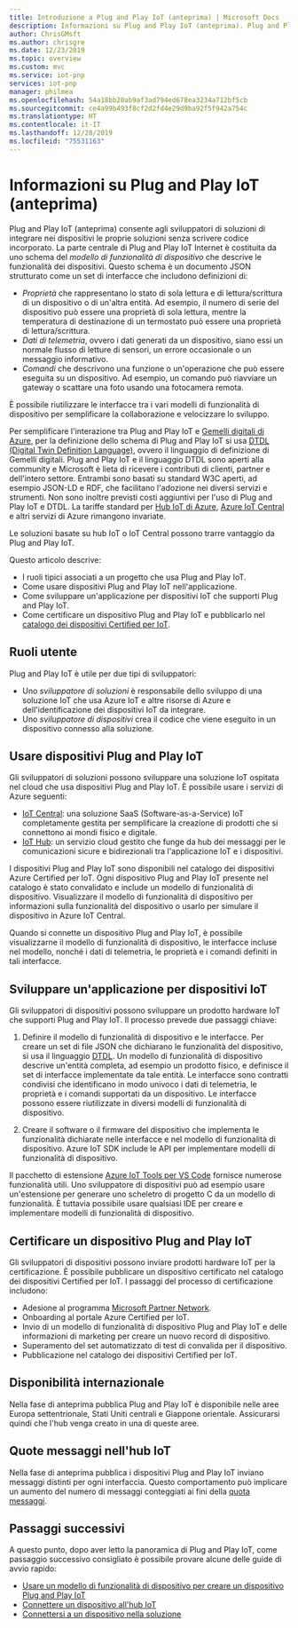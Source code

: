 ```yaml
---
title: Introduzione a Plug and Play IoT (anteprima) | Microsoft Docs
description: Informazioni su Plug and Play IoT (anteprima). Plug and Play IoT si basa su un linguaggio di modellazione aperto che consente ai dispositivi IoT di dichiarare le proprie funzionalità. I dispositivi IoT presentano tale dichiarazione, nota come modello di funzionalità di dispositivo, quando si connettono a soluzioni cloud come Azure IoT Central o ad applicazioni dei partner. La soluzione cloud può quindi riconoscere automaticamente il dispositivo e iniziare a interagire con esso, tutto senza scrivere codice.
author: ChrisGMsft
ms.author: chrisgre
ms.date: 12/23/2019
ms.topic: overview
ms.custom: mvc
ms.service: iot-pnp
services: iot-pnp
manager: philmea
ms.openlocfilehash: 54a18bb20ab9af3ad794ed678ea3234a712bf5cb
ms.sourcegitcommit: ce4a99b493f8cf2d2fd4e29d9ba92f5f942a754c
ms.translationtype: HT
ms.contentlocale: it-IT
ms.lasthandoff: 12/28/2019
ms.locfileid: "75531163"
---
```

# <a name="what-is-iot-plug-and-play-preview"></a>Informazioni su Plug and Play IoT (anteprima)

Plug and Play IoT (anteprima) consente agli sviluppatori di soluzioni di integrare nei dispositivi le proprie soluzioni senza scrivere codice incorporato. La parte centrale di Plug and Play IoT Internet è costituita da uno schema del _modello di funzionalità di dispositivo_ che descrive le funzionalità dei dispositivi. Questo schema è un documento JSON strutturato come un set di interfacce che includono definizioni di:

- _Proprietà_ che rappresentano lo stato di sola lettura e di lettura/scrittura di un dispositivo o di un'altra entità. Ad esempio, il numero di serie del dispositivo può essere una proprietà di sola lettura, mentre la temperatura di destinazione di un termostato può essere una proprietà di lettura/scrittura.
- _Dati di telemetria_, ovvero i dati generati da un dispositivo, siano essi un normale flusso di letture di sensori, un errore occasionale o un messaggio informativo.
- _Comandi_ che descrivono una funzione o un'operazione che può essere eseguita su un dispositivo. Ad esempio, un comando può riavviare un gateway o scattare una foto usando una fotocamera remota.

È possibile riutilizzare le interfacce tra i vari modelli di funzionalità di dispositivo per semplificare la collaborazione e velocizzare lo sviluppo.

Per semplificare l'interazione tra Plug and Play IoT e [Gemelli digitali di Azure](../digital-twins/about-digital-twins.md), per la definizione dello schema di Plug and Play IoT si usa [DTDL (Digital Twin Definition Language)](https://github.com/Azure/IoTPlugandPlay/tree/master/DTDL), ovvero il linguaggio di definizione di Gemelli digitali. Plug and Play IoT e il linguaggio DTDL sono aperti alla community e Microsoft è lieta di ricevere i contributi di clienti, partner e dell'intero settore. Entrambi sono basati su standard W3C aperti, ad esempio JSON-LD e RDF, che facilitano l'adozione nei diversi servizi e strumenti. Non sono inoltre previsti costi aggiuntivi per l'uso di Plug and Play IoT e DTDL. La tariffe standard per [Hub IoT di Azure](../iot-hub/about-iot-hub.md), [Azure IoT Central](../iot-central/core/overview-iot-central.md) e altri servizi di Azure rimangono invariate.

Le soluzioni basate su hub IoT o IoT Central possono trarre vantaggio da Plug and Play IoT.

Questo articolo descrive:

- I ruoli tipici associati a un progetto che usa Plug and Play IoT.
- Come usare dispositivi Plug and Play IoT nell'applicazione.
- Come sviluppare un'applicazione per dispositivi IoT che supporti Plug and Play IoT.
- Come certificare un dispositivo Plug and Play IoT e pubblicarlo nel [catalogo dei dispositivi Certified per IoT](https://catalog.azureiotsolutions.com/).

## <a name="user-roles"></a>Ruoli utente

Plug and Play IoT è utile per due tipi di sviluppatori:

- Uno _sviluppatore di soluzioni_ è responsabile dello sviluppo di una soluzione IoT che usa Azure IoT e altre risorse di Azure e dell'identificazione dei dispositivi IoT da integrare.
- Uno _sviluppatore di dispositivi_ crea il codice che viene eseguito in un dispositivo connesso alla soluzione.

## <a name="use-iot-plug-and-play-devices"></a>Usare dispositivi Plug and Play IoT

Gli sviluppatori di soluzioni possono sviluppare una soluzione IoT ospitata nel cloud che usa dispositivi Plug and Play IoT. È possibile usare i servizi di Azure seguenti:

- [IoT Central](../iot-central/core/overview-iot-central.md): una soluzione SaaS (Software-as-a-Service) IoT completamente gestita per semplificare la creazione di prodotti che si connettono ai mondi fisico e digitale.
- [IoT Hub](../iot-hub/about-iot-hub.md): un servizio cloud gestito che funge da hub dei messaggi per le comunicazioni sicure e bidirezionali tra l'applicazione IoT e i dispositivi.

I dispositivi Plug and Play IoT sono disponibili nel catalogo dei dispositivi Azure Certified per IoT. Ogni dispositivo Plug and Play IoT presente nel catalogo è stato convalidato e include un modello di funzionalità di dispositivo. Visualizzare il modello di funzionalità di dispositivo per informazioni sulla funzionalità del dispositivo o usarlo per simulare il dispositivo in Azure IoT Central.

Quando si connette un dispositivo Plug and Play IoT, è possibile visualizzarne il modello di funzionalità di dispositivo, le interfacce incluse nel modello, nonché i dati di telemetria, le proprietà e i comandi definiti in tali interfacce.

## <a name="develop-an-iot-device-application"></a>Sviluppare un'applicazione per dispositivi IoT

Gli sviluppatori di dispositivi possono sviluppare un prodotto hardware IoT che supporti Plug and Play IoT. Il processo prevede due passaggi chiave:

1. Definire il modello di funzionalità di dispositivo e le interfacce. Per creare un set di file JSON che dichiarano le funzionalità del dispositivo, si usa il linguaggio [DTDL](https://github.com/Azure/IoTPlugandPlay/tree/master/DTDL). Un modello di funzionalità di dispositivo descrive un'entità completa, ad esempio un prodotto fisico, e definisce il set di interfacce implementate da tale entità. Le interfacce sono contratti condivisi che identificano in modo univoco i dati di telemetria, le proprietà e i comandi supportati da un dispositivo. Le interfacce possono essere riutilizzate in diversi modelli di funzionalità di dispositivo.

1. Creare il software o il firmware del dispositivo che implementa le funzionalità dichiarate nelle interfacce e nel modello di funzionalità di dispositivo. Azure IoT SDK include le API per implementare modelli di funzionalità di dispositivo.

Il pacchetto di estensione [Azure IoT Tools per VS Code](https://marketplace.visualstudio.com/items?itemName=vsciot-vscode.azure-iot-tools) fornisce numerose funzionalità utili. Uno sviluppatore di dispositivi può ad esempio usare un'estensione per generare uno scheletro di progetto C da un modello di funzionalità. È tuttavia possibile usare qualsiasi IDE per creare e implementare modelli di funzionalità di dispositivo.

## <a name="certify-an-iot-plug-and-play-device"></a>Certificare un dispositivo Plug and Play IoT

Gli sviluppatori di dispositivi possono inviare prodotti hardware IoT per la certificazione. È possibile pubblicare un dispositivo certificato nel catalogo dei dispositivi Certified per IoT. I passaggi del processo di certificazione includono:

- Adesione al programma [Microsoft Partner Network](https://partner.microsoft.com).
- Onboarding al portale Azure Certified per IoT.
- Invio di un modello di funzionalità di dispositivo Plug and Play IoT e delle informazioni di marketing per creare un nuovo record di dispositivo.
- Superamento del set automatizzato di test di convalida per il dispositivo.
- Pubblicazione nel catalogo dei dispositivi Certified per IoT.

## <a name="regional-availability"></a>Disponibilità internazionale

Nella fase di anteprima pubblica Plug and Play IoT è disponibile nelle aree Europa settentrionale, Stati Uniti centrali e Giappone orientale. Assicurarsi quindi che l'hub venga creato in una di queste aree.

## <a name="message-quotas-in-iot-hub"></a>Quote messaggi nell'hub IoT
Nella fase di anteprima pubblica i dispositivi Plug and Play IoT inviano messaggi distinti per ogni interfaccia. Questo comportamento può implicare un aumento del numero di messaggi conteggiati ai fini della [quota messaggi](../iot-hub/iot-hub-devguide-quotas-throttling.md).

## <a name="next-steps"></a>Passaggi successivi

A questo punto, dopo aver letto la panoramica di Plug and Play IoT, come passaggio successivo consigliato è possibile provare alcune delle guide di avvio rapido:

- [Usare un modello di funzionalità di dispositivo per creare un dispositivo Plug and Play IoT](./quickstart-create-pnp-device-windows.md)
- [Connettere un dispositivo all'hub IoT](./quickstart-connect-pnp-device-c-windows.md)
- [Connettersi a un dispositivo nella soluzione](./quickstart-connect-pnp-device-solution-node.md)
